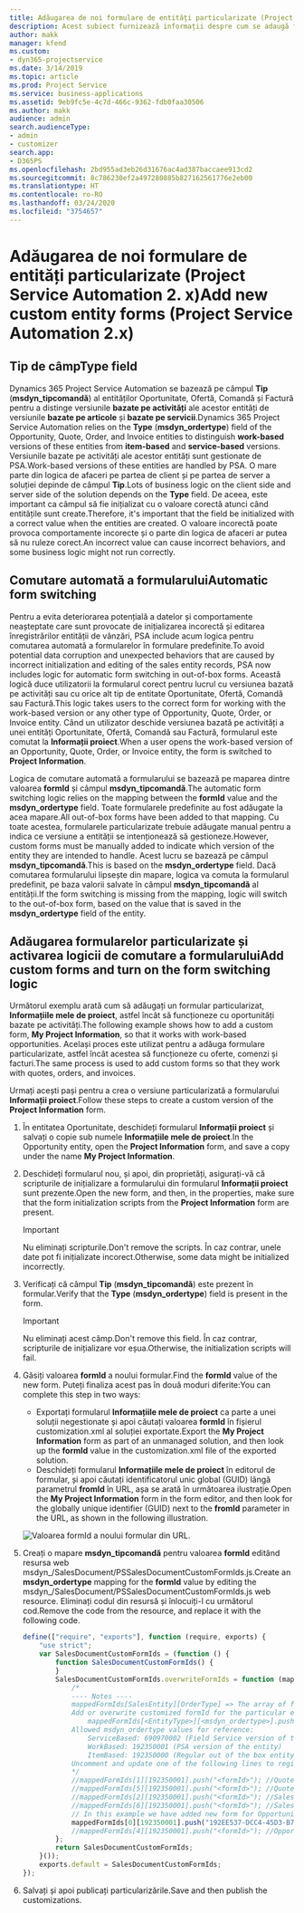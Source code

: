 ```yaml
---
title: Adăugarea de noi formulare de entități particularizate (Project Service Automation 2. x)
description: Acest subiect furnizează informații despre cum se adaugă formulare de entități particularizate pentru oportunități, oferte, comenzi sau facturi în Dynamics 365 Project Service Automation 2.x.
author: makk
manager: kfend
ms.custom:
- dyn365-projectservice
ms.date: 3/14/2019
ms.topic: article
ms.prod: Project Service
ms.service: business-applications
ms.assetid: 9eb9fc5e-4c7d-466c-9362-fdb0faa30506
ms.author: makk
audience: admin
search.audienceType:
- admin
- customizer
search.app:
- D365PS
ms.openlocfilehash: 2bd955ad3eb26d31676ac4ad387baccaee913cd2
ms.sourcegitcommit: 8c786230ef2a497280885b827162561776e2eb00
ms.translationtype: HT
ms.contentlocale: ro-RO
ms.lasthandoff: 03/24/2020
ms.locfileid: "3754657"
---
```

# <a name="add-new-custom-entity-forms-project-service-automation-2x"></a><span data-ttu-id="6db33-103">Adăugarea de noi formulare de entități particularizate (Project Service Automation 2. x)</span><span class="sxs-lookup"><span data-stu-id="6db33-103">Add new custom entity forms (Project Service Automation 2.x)</span></span>

## <a name="type-field"></a><span data-ttu-id="6db33-104">Tip de câmp</span><span class="sxs-lookup"><span data-stu-id="6db33-104">Type field</span></span> 

<span data-ttu-id="6db33-105">Dynamics 365 Project Service Automation se bazează pe câmpul **Tip** (**msdyn\_tipcomandă**) al entităților Oportunitate, Ofertă, Comandă și Factură pentru a distinge versiunile **bazate pe activități** ale acestor entități de versiunile **bazate pe articole** și **bazate pe servicii**.</span><span class="sxs-lookup"><span data-stu-id="6db33-105">Dynamics 365 Project Service Automation relies on the **Type** (**msdyn\_ordertype**) field of the Opportunity, Quote, Order, and Invoice entities to distinguish **work-based** versions of these entities from **item-based** and **service-based** versions.</span></span> <span data-ttu-id="6db33-106">Versiunile bazate pe activități ale acestor entități sunt gestionate de PSA.</span><span class="sxs-lookup"><span data-stu-id="6db33-106">Work-based versions of these entities are handled by PSA.</span></span> <span data-ttu-id="6db33-107">O mare parte din logica de afaceri pe partea de client și pe partea de server a soluției depinde de câmpul **Tip**.</span><span class="sxs-lookup"><span data-stu-id="6db33-107">Lots of business logic on the client side and server side of the solution depends on the **Type** field.</span></span> <span data-ttu-id="6db33-108">De aceea, este important ca câmpul să fie inițializat cu o valoare corectă atunci când entitățile sunt create.</span><span class="sxs-lookup"><span data-stu-id="6db33-108">Therefore, it's important that the field be initialized with a correct value when the entities are created.</span></span> <span data-ttu-id="6db33-109">O valoare incorectă poate provoca comportamente incorecte și o parte din logica de afaceri ar putea să nu ruleze corect.</span><span class="sxs-lookup"><span data-stu-id="6db33-109">An incorrect value can cause incorrect behaviors, and some business logic might not run correctly.</span></span>

## <a name="automatic-form-switching"></a><span data-ttu-id="6db33-110">Comutare automată a formularului</span><span class="sxs-lookup"><span data-stu-id="6db33-110">Automatic form switching</span></span>

<span data-ttu-id="6db33-111">Pentru a evita deteriorarea potențială a datelor și comportamente neașteptate care sunt provocate de inițializarea incorectă și editarea înregistrărilor entității de vânzări, PSA include acum logica pentru comutarea automată a formularelor în formulare predefinite.</span><span class="sxs-lookup"><span data-stu-id="6db33-111">To avoid potential data corruption and unexpected behaviors that are caused by incorrect initialization and editing of the sales entity records, PSA now includes logic for automatic form switching in out-of-box forms.</span></span> <span data-ttu-id="6db33-112">Această logică duce utilizatorii la formularul corect pentru lucrul cu versiunea bazată pe activități sau cu orice alt tip de entitate Oportunitate, Ofertă, Comandă sau Factură.</span><span class="sxs-lookup"><span data-stu-id="6db33-112">This logic takes users to the correct form for working with the work-based version or any other type of Opportunity, Quote, Order, or Invoice entity.</span></span> <span data-ttu-id="6db33-113">Când un utilizator deschide versiunea bazată pe activități a unei entități Oportunitate, Ofertă, Comandă sau Factură, formularul este comutat la **Informații proiect**.</span><span class="sxs-lookup"><span data-stu-id="6db33-113">When a user opens the work-based version of an Opportunity, Quote, Order, or Invoice entity, the form is switched to **Project Information**.</span></span>

<span data-ttu-id="6db33-114">Logica de comutare automată a formularului se bazează pe maparea dintre valoarea **formId** și câmpul **msdyn\_tipcomandă**.</span><span class="sxs-lookup"><span data-stu-id="6db33-114">The automatic form switching logic relies on the mapping between the **formId** value and the **msdyn\_ordertype** field.</span></span> <span data-ttu-id="6db33-115">Toate formularele predefinite au fost adăugate la acea mapare.</span><span class="sxs-lookup"><span data-stu-id="6db33-115">All out-of-box forms have been added to that mapping.</span></span> <span data-ttu-id="6db33-116">Cu toate acestea, formularele particularizate trebuie adăugate manual pentru a indica ce versiune a entității se intenționează să gestioneze.</span><span class="sxs-lookup"><span data-stu-id="6db33-116">However, custom forms must be manually added to indicate which version of the entity they are intended to handle.</span></span> <span data-ttu-id="6db33-117">Acest lucru se bazează pe câmpul **msdyn\_tipcomandă**.</span><span class="sxs-lookup"><span data-stu-id="6db33-117">This is based on the **msdyn\_ordertype** field.</span></span> <span data-ttu-id="6db33-118">Dacă comutarea formularului lipsește din mapare, logica va comuta la formularul predefinit, pe baza valorii salvate în câmpul **msdyn\_tipcomandă** al entității.</span><span class="sxs-lookup"><span data-stu-id="6db33-118">If the form switching is missing from the mapping, logic will switch to the out-of-box form, based on the value that is saved in the **msdyn\_ordertype** field of the entity.</span></span>

## <a name="add-custom-forms-and-turn-on-the-form-switching-logic"></a><span data-ttu-id="6db33-119">Adăugarea formularelor particularizate și activarea logicii de comutare a formularului</span><span class="sxs-lookup"><span data-stu-id="6db33-119">Add custom forms and turn on the form switching logic</span></span>

<span data-ttu-id="6db33-120">Următorul exemplu arată cum să adăugați un formular particularizat, **Informațiile mele de proiect**, astfel încât să funcționeze cu oportunități bazate pe activități.</span><span class="sxs-lookup"><span data-stu-id="6db33-120">The following example shows how to add a custom form, **My Project Information**, so that it works with work-based opportunities.</span></span> <span data-ttu-id="6db33-121">Același proces este utilizat pentru a adăuga formulare particularizate, astfel încât acestea să funcționeze cu oferte, comenzi și facturi.</span><span class="sxs-lookup"><span data-stu-id="6db33-121">The same process is used to add custom forms so that they work with quotes, orders, and invoices.</span></span>

<span data-ttu-id="6db33-122">Urmați acești pași pentru a crea o versiune particularizată a formularului **Informații proiect**.</span><span class="sxs-lookup"><span data-stu-id="6db33-122">Follow these steps to create a custom version of the **Project Information** form.</span></span>

1. <span data-ttu-id="6db33-123">În entitatea Oportunitate, deschideți formularul **Informații proiect** și salvați o copie sub numele **Informațiile mele de proiect**.</span><span class="sxs-lookup"><span data-stu-id="6db33-123">In the Opportunity entity, open the **Project Information** form, and save a copy under the name **My Project Information**.</span></span>
2. <span data-ttu-id="6db33-124">Deschideți formularul nou, și apoi, din proprietăți, asigurați-vă că scripturile de inițializare a formularului din formularul **Informații proiect** sunt prezente.</span><span class="sxs-lookup"><span data-stu-id="6db33-124">Open the new form, and then, in the properties, make sure that the form initialization scripts from the **Project Information** form are present.</span></span> 

    > [!IMPORTANT]
    > <span data-ttu-id="6db33-125">Nu eliminați scripturile.</span><span class="sxs-lookup"><span data-stu-id="6db33-125">Don't remove the scripts.</span></span> <span data-ttu-id="6db33-126">În caz contrar, unele date pot fi inițializate incorect.</span><span class="sxs-lookup"><span data-stu-id="6db33-126">Otherwise, some data might be initialized incorrectly.</span></span>

3. <span data-ttu-id="6db33-127">Verificați că câmpul **Tip** (**msdyn\_tipcomandă**) este prezent în formular.</span><span class="sxs-lookup"><span data-stu-id="6db33-127">Verify that the **Type** (**msdyn\_ordertype**) field is present in the form.</span></span> 

    > [!IMPORTANT]
    > <span data-ttu-id="6db33-128">Nu eliminați acest câmp.</span><span class="sxs-lookup"><span data-stu-id="6db33-128">Don't remove this field.</span></span> <span data-ttu-id="6db33-129">În caz contrar, scripturile de inițializare vor eșua.</span><span class="sxs-lookup"><span data-stu-id="6db33-129">Otherwise, the initialization scripts will fail.</span></span>

4. <span data-ttu-id="6db33-130">Găsiți valoarea **formId** a noului formular.</span><span class="sxs-lookup"><span data-stu-id="6db33-130">Find the **formId** value of the new form.</span></span> <span data-ttu-id="6db33-131">Puteți finaliza acest pas în două moduri diferite:</span><span class="sxs-lookup"><span data-stu-id="6db33-131">You can complete this step in two ways:</span></span>

    - <span data-ttu-id="6db33-132">Exportați formularul **Informațiile mele de proiect** ca parte a unei soluții negestionate și apoi căutați valoarea **formId** în fișierul customization.xml al soluției exportate.</span><span class="sxs-lookup"><span data-stu-id="6db33-132">Export the **My Project Information** form as part of an unmanaged solution, and then look up the **formId** value in the customization.xml file of the exported solution.</span></span>
    - <span data-ttu-id="6db33-133">Deschideți formularul **Informațiile mele de proiect** în editorul de formular, și apoi căutați identificatorul unic global (GUID) lângă parametrul **fromId** în URL, așa se arată în următoarea ilustrație.</span><span class="sxs-lookup"><span data-stu-id="6db33-133">Open the **My Project Information** form in the form editor, and then look for the globally unique identifier (GUID) next to the **fromId** parameter in the URL, as shown in the following illustration.</span></span>

    ![Valoarea formId a noului formular din URL.](media/how-to-add-custom-forms-in-v2.0.png)

5. <span data-ttu-id="6db33-135">Creați o mapare **msdyn\_tipcomandă** pentru valoarea **formId** editând resursa web msdyn\_/SalesDocument/PSSalesDocumentCustomFormIds.js.</span><span class="sxs-lookup"><span data-stu-id="6db33-135">Create an **msdyn\_ordertype** mapping for the **formId** value by editing the msdyn\_/SalesDocument/PSSalesDocumentCustomFormIds.js web resource.</span></span> <span data-ttu-id="6db33-136">Eliminați codul din resursă și înlocuiți-l cu următorul cod.</span><span class="sxs-lookup"><span data-stu-id="6db33-136">Remove the code from the resource, and replace it with the following code.</span></span>

    ```javascript
    define(["require", "exports"], function (require, exports) {
        "use strict";
        var SalesDocumentCustomFormIds = (function () {
            function SalesDocumentCustomFormIds() {
            }
            SalesDocumentCustomFormIds.overwriteFormIds = function (mappedFormIds) {
                /*
                ---- Notes ----
                mappedFormIds[SalesEntity][OrderType] => The array of forms IDs that support particular entity and order type
                Add or overwrite customized formId for the particular entity and order type by calling:
                    mappedFormIds[<EntityType>][<msdyn_ordertype>].push("<formId>");
                Allowed msdyn_ordertype values for reference:
                    ServiceBased: 690970002 (Field Service version of the entity)
                    WorkBased: 192350001 (PSA version of the entity)
                    ItemBased: 192350000 (Regular out of the box entity)
                Uncomment and update one of the following lines to register custom PSA form for required entity:
                */      
                //mappedFormIds[1][192350001].push("<formId>"); //Quote
                //mappedFormIds[5][192350001].push("<formId>"); //Quote Line
                //mappedFormIds[2][192350001].push("<formId>"); //Sales Order
                //mappedFormIds[6][192350001].push("<formId>"); //Sales Order Line
                // In this example we have added new form for Opportunity
                mappedFormIds[0][192350001].push("192EE537-DCC4-45D3-B7AF-EA694B9113D2"); //Opportunity
                //mappedFormIds[4][192350001].push("<formId>"); //Opportunity Line
            };
            return SalesDocumentCustomFormIds;
        }());
        exports.default = SalesDocumentCustomFormIds;
    });
    ```

6. <span data-ttu-id="6db33-137">Salvați și apoi publicați particularizările.</span><span class="sxs-lookup"><span data-stu-id="6db33-137">Save and then publish the customizations.</span></span>
